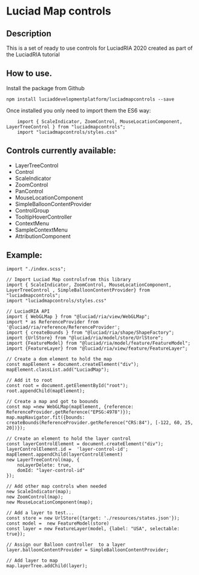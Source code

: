 # Luciad Map controls
 
## Description 
This is a set of ready to use controls for LuciadRIA 2020 created as part of the LuciadRIA tutorial

## How to use.  
Install the package from Github
```
npm install luciaddevelopmentplatform/luciadmapcontrols --save
```

Once installed you only need to import them the ES6 way:
```
    import { ScaleIndicator, ZoomControl, MouseLocationComponent, LayerTreeControl } from "luciadmapcontrols";
    import "luciadmapcontrols/styles.css"
```

## Controls currently available:
 * LayerTreeControl
 * Control
 * ScaleIndicator
 * ZoomControl
 * PanControl
 * MouseLocationComponent
 * SimpleBalloonContentProvider
 * ControlGroup
 * TooltipHoverController
 * ContextMenu
 * SampleContextMenu
 * AttributionComponent


## Example:
```
import "./index.scss";

// Import Luciad Map controlsfrom this library
import { ScaleIndicator, ZoomControl, MouseLocationComponent, LayerTreeControl , SimpleBalloonContentProvider} from "luciadmapcontrols";
import "luciadmapcontrols/styles.css"

// LuciadRIA API
import { WebGLMap } from "@luciad/ria/view/WebGLMap";
import * as ReferenceProvider from '@luciad/ria/reference/ReferenceProvider';
import { createBounds } from "@luciad/ria/shape/ShapeFactory";
import {UrlStore} from "@luciad/ria/model/store/UrlStore";
import {FeatureModel} from "@luciad/ria/model/feature/FeatureModel";
import {FeatureLayer} from "@luciad/ria/view/feature/FeatureLayer";

// Create a dom element to hold the map
const mapElement = document.createElement("div");
mapElement.classList.add("LuciadMap");

// Add it to root
const root = document.getElementById("root");
root.appendChild(mapElement);

// Create a map and got to boounds
const map =new WebGLMap(mapElement, {reference: ReferenceProvider.getReference("EPSG:4978")});
map.mapNavigator.fit({bounds: createBounds(ReferenceProvider.getReference("CRS:84"), [-122, 60, 25, 20])});

// Create an element to hold the layer control
const layerControlElement = document.createElement("div");
layerControlElement.id =  'layer-control-id';
mapElement.appendChild(layerControlElement)
new LayerTreeControl(map, {
    noLayerDelete: true,
    domId: "layer-control-id"
});

// Add other map controls when needed
new ScaleIndicator(map);
new ZoomControl(map);
new MouseLocationComponent(map);

// Add a layer to test...
const store = new UrlStore({target: './resources/states.json'});
const model =  new FeatureModel(store)
const layer = new FeatureLayer(model, {label: "USA", selectable: true});

// Assign our Balloon controller  to a layer
layer.balloonContentProvider = SimpleBalloonContentProvider;

// Add layer to map
map.layerTree.addChild(layer);

```
